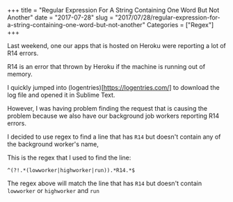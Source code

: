 +++
title = "Regular Expression For A String Containing One Word But Not Another"
date = "2017-07-28"
slug = "2017/07/28/regular-expression-for-a-string-containing-one-word-but-not-another"
Categories = ["Regex"]
+++

Last weekend, one our apps that is hosted on Heroku were reporting a lot of R14 errors.

R14 is an error that thrown by Heroku if the machine is running out of memory.

I quickly jumped into (logentries)[https://logentries.com/] to download the log file and opened it in Sublime Text.

However, I was having problem finding the request that is causing the problem because we also have our background job workers reporting R14 errors.

I decided to use regex to find a line that has `R14` but doesn't contain any of the background worker's name,

This is the regex that I used to find the line:

```
^(?!.*(lowworker|highworker|run)).*R14.*$
```

The regex above will match the line that has `R14` but doesn't contain `lowworker` or `highworker` and `run`
